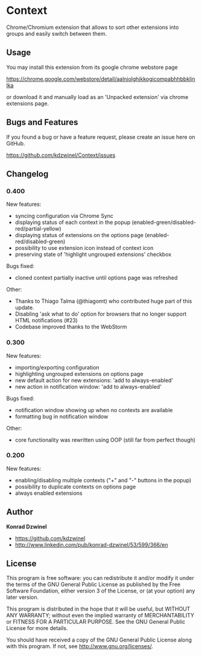 Context
======================

Chrome/Chromium extension that allows to sort other extensions into groups and easily switch between them.

Usage
-----

You may install this extension from its google chrome webstore page

https://chrome.google.com/webstore/detail/aalnjolghjkkogicompabhhbbkljnlka

or download it and manually load as an 'Unpacked extension' via chrome extensions page.


Bugs and Features
-----------------

If you found a bug or have a feature request, please create an issue here on GitHub.

https://github.com/kdzwinel/Context/issues

Changelog
---------

### 0.400 ###

New features:
+ syncing configuration via Chrome Sync
+ displaying status of each context in the popup (enabled-green/disabled-red/partial-yellow)
+ displaying status of extensions on the options page (enabled-red/disabled-green)
+ possibility to use extension icon instead of context icon
+ preserving state of 'highlight ungrouped extensions' checkbox

Bugs fixed:
+ cloned context partially inactive until options page was refreshed

Other:
+ Thanks to Thiago Talma (@thiagomt) who contributed huge part of this update.
+ Disabling 'ask what to do' option for browsers that no longer support HTML notifications (#23)
+ Codebase improved thanks to the WebStorm

### 0.300 ###

New features:
+ importing/exporting configuration
+ highlighting ungrouped extensions on options page
+ new default action for new extensions: 'add to always-enabled'
+ new action in notification window: 'add to always-enabled'

Bugs fixed:
+ notification window showing up when no contexts are available
+ formatting bug in notification window

Other:
+ core functionality was rewritten using OOP (still far from perfect though)

### 0.200 ###

New features:
+ enabling/disabling multiple contexts ("+" and "-" buttons in the popup)
+ possibility to duplicate contexts on options page
+ always enabled extensions

Author
------

**Konrad Dzwinel**

+ https://github.com/kdzwinel
+ http://www.linkedin.com/pub/konrad-dzwinel/53/599/366/en

License
-------

This program is free software: you can redistribute it and/or modify
it under the terms of the GNU General Public License as published by
the Free Software Foundation, either version 3 of the License, or
(at your option) any later version.

This program is distributed in the hope that it will be useful,
but WITHOUT ANY WARRANTY; without even the implied warranty of
MERCHANTABILITY or FITNESS FOR A PARTICULAR PURPOSE.  See the
GNU General Public License for more details.

You should have received a copy of the GNU General Public License
along with this program.  If not, see <http://www.gnu.org/licenses/>.
